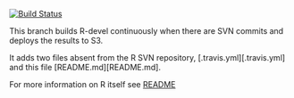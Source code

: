 [![Build Status](https://travis-ci.org/wch/r-source.svg?branch=build)](https://travis-ci.org/wch/r-source)

This branch builds R-devel continuously when there are SVN commits and deploys the results to S3.

It adds two files absent from the R SVN repository, [.travis.yml][.travis.yml] and this file [README.md][README.md].

For more information on R itself see [README](README)
